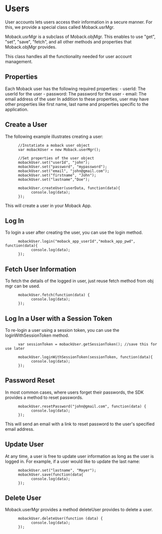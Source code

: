 Users
=====
User accounts lets users access their information in a secure manner. For this, we provide a special
class called Moback.usrMgr.

Moback.usrMgr is a subclass of Moback.objMgr. This enables to use "get", "set", "save", "fetch", and 
all other methods and properties that Moback.objMgr provides.

This class handles all the functionality needed for user account management.

Properties
----------

Each Moback user has the following required properties:
    - userId: The userId for the user
    - password: The password for the user
    - email: The email address of the user
In addition to these properties, user may have other properties like first name, last name and properties
specific to the application.

Create a User
-------------

The following example illustrates creating a user:

          //Instatiate a moback user object
          var mobackUser = new Moback.userMgr();

          //Set properties of the user object
          mobackUser.set("userId", "john");
          mobackUser.set("password", "mypassword");
          mobackUser.set("email", "john@gmail.com");
          mobackUser.set("firstname", "John");
          mobackUser.set("lastname","Doe");

          mobackUser.createUser(userData, function(data){
                console.log(data);
          });

This will create a user in your Moback App.


Log In
------

To login a user after creating the user, you can use the login method.

          mobackUser.login("moback_app_userId","moback_app_pwd", function(data){
                console.log(data);
          });


Fetch User Information
----------------------

To fetch the details of the logged in user, just reuse fetch method from obj mgr can be used.

          mobackUser.fetch(function(data) {
                console.log(data);
          });

Log In a User with a Session Token
------

To re-login a user using a session token, you can use the loginWithSessionToken method.

          var sessionToken = mobackUser.getSessionToken(); //save this for use later
          
          mobackUser.loginWithSessionToken(sessionToken, function(data){
                console.log(data);
          });

Password Reset
--------------

In most common cases, where users forget their passwords, the SDK provides a method to reset passwords.

          mobackUser.resetPassword("john@gmail.com", function(data) {
                console.log(data);
          });

This will send an email with a link to reset password to the user's specified email address.

Update User
-----------

At any time, a user is free to update user information as long as the user is logged in. For example, if a
user would like to update the last name:

          mobackUser.set("lastname", "Mayer");
          mobackUser.save(function(data{
                console.log(data);
          });


Delete User
-----------

Moback.userMgr provides a method deleteUser provides to delete a user.

          mobackUser.deleteUser(function (data) {
                console.log(data);
          });